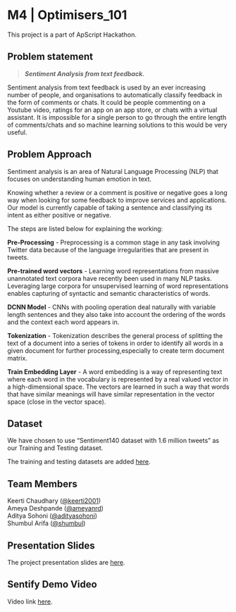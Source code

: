 # M4 | Optimisers_101

This project is a part of ApScript Hackathon.

## Problem statement

> **_Sentiment Analysis from text feedback._**

Sentiment analysis from text feedback is used by an ever increasing number of people, and organisations to automatically classify feedback in the form of comments or chats. It could be people commenting on a Youtube video, ratings for an app on an app store, or chats with a virtual assistant. It is impossible for a single person to go through the entire length of comments/chats and so machine learning solutions to this would be very useful.

## Problem Approach

Sentiment analysis is an area of Natural Language Processing (NLP) that focuses on understanding human emotion in text.

Knowing whether a review or a comment is positive or negative goes a long way when looking for some feedback to improve services and applications. Our model is currently capable of taking a sentence and classifying its intent as either positive or negative.

The steps are listed below for explaining the working:

**Pre-Processing** - Preprocessing is a common stage in any task involving Twitter data because of the language irregularities that are present in tweets. 

**Pre-trained word vectors** - Learning word representations from massive unannotated text corpora have recently been used in many NLP tasks. Leveraging large corpora for unsupervised learning of word representations enables capturing of syntactic and semantic characteristics of words.

**DCNN Model** - CNNs with pooling operation deal naturally with variable length sentences and they also take into account the ordering of the words and the context each word appears in.

**Tokenization** - Tokenization describes the general process of splitting the text of a document into a series of tokens in order to identify all words in a given document for further processing,especially to create term document matrix.

**Train Embedding Layer** - A word embedding is a way of representing text where each word in the vocabulary is represented by a real valued vector in a high-dimensional space. The vectors are learned in such a way that words that have similar meanings will have similar representation in the vector space (close in the vector space).

## Dataset

We have chosen to use “Sentiment140 dataset with 1.6 million tweets” as our Training and Testing dataset.

The training and testing datasets are added [here](https://drive.google.com/drive/folders/1iyK4_MgVgjsJFip6nrkFi32slSgXsL8K?usp=sharing).

## Team Members

Keerti Chaudhary ([@keerti2001](https://github.com/keerti2001)) <br />
Ameya Deshpande ([@ameyanrd](https://github.com/ameyanrd)) <br />
Aditya Sohoni ([@adityasohoni](https://github.com/keerti2001)) <br />
Shumbul Arifa ([@shumbul](https://github.com/shumbul))

## Presentation Slides

The project presentation slides are [here](https://docs.google.com/presentation/d/1i9SlO2Ic-1wflwU0YZ39pbVTKw2APppR7W4Vxhjuqew/edit?usp=sharing).

## Sentify Demo Video
 Video link [here](https://drive.google.com/file/d/18ntSTxPYw63KV42UEi0WnLV-VhF6GaRQ/view?usp=sharing).

